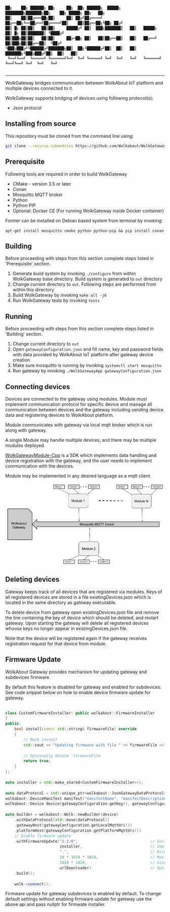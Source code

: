 ```
██╗    ██╗ ██████╗ ██╗     ██╗  ██╗ ██████╗  █████╗ ████████╗███████╗██╗    ██╗ █████╗ ██╗   ██╗
██║    ██║██╔═══██╗██║     ██║ ██╔╝██╔════╝ ██╔══██╗╚══██╔══╝██╔════╝██║    ██║██╔══██╗╚██╗ ██╔╝
██║ █╗ ██║██║   ██║██║     █████╔╝ ██║  ███╗███████║   ██║   █████╗  ██║ █╗ ██║███████║ ╚████╔╝ 
██║███╗██║██║   ██║██║     ██╔═██╗ ██║   ██║██╔══██║   ██║   ██╔══╝  ██║███╗██║██╔══██║  ╚██╔╝  
╚███╔███╔╝╚██████╔╝███████╗██║  ██╗╚██████╔╝██║  ██║   ██║   ███████╗╚███╔███╔╝██║  ██║   ██║   
 ╚══╝╚══╝  ╚═════╝ ╚══════╝╚═╝  ╚═╝ ╚═════╝ ╚═╝  ╚═╝   ╚═╝   ╚══════╝ ╚══╝╚══╝ ╚═╝  ╚═╝   ╚═╝   
                                                                                                  
```
----
WolkGateway bridges communication between WolkAbout IoT platform and multiple devices connected to it.

WolkGateway supports bridging of devices using following protocol(s):

* Json protocol

Installing from source
----------------------

This repository must be cloned from the command line using:
```sh
git clone --recurse-submodules https://github.com/Wolkabout/WolkGateway.git
```

Prerequisite
------

Following tools are required in order to build WolkGateway

* CMake - version 3.5 or later
* Conan
* Mosquitto MQTT broker
* Python
* Python PIP
* Optional: Docker CE (For running WolkGateway inside Docker container)

Former can be installed on Debian based system from terminal by invoking:

`apt-get install mosquitto cmake python python-pip && pip install conan`

Building
------

Before proceeding with steps from this section complete steps listed in 'Prerequisite' section.

1. Generate build system by invoking `./configure` from within WolkGateway base directory.
Build system is generated to `out` directory
2. Change current directory to `out`. Following steps are performed from within this directory
3. Build WolkGateway by invoking `make all -j6`
4. Run WolkGateway tests by invoking `tests`

Running
------

Before proceeding with steps from this section complete steps listed in 'Building' section.

1. Change current directory to `out`
2. Open `gatewayConfiguration.json` and fill name, key and password fields with data provided by WolkAbout IoT platform after gateway device creation
3. Make sure mosquitto is running by invoking `systemctl start mosquitto`
4. Run gateway by invoking `./WolkGatewayApp gatewayConfiguration.json`


Connecting devices
------

Devices are connected to the gateway using modules. Module must implement communication protocol for specific device and manage
all communication between devices and the gateway including sending device data and registering devices to WolkAbout platform.

Module communicates with gateway via local mqtt broker which is run along with gateway.

A single Module may handle multiple devices, and there may be multiple modules deployed.

[WolkGatewayModule-Cpp](https://github.com/Wolkabout/WolkGatewayModule-Cpp) is a SDK which implements data handling and device registration with the gateway,
and the user needs to implement communication with the devices.

Module may be implemented in any desired language as a mqtt client.

<p align="center">
  <img src="gateway_architecture.png" title="Gateway architecture">
</p>


Deleting devices
------

Gateway keeps track of all devices that are registered via modules. Keys of all registered devices are stored in a file existingDevices.json which is located
in the same directory as gateway executable.

To delete device from gateway open existingDevices.json file and remove the line containing the key of device which should be deleted, and restart gateway.
Upon starting the gateway will delete all registered devices whoose keys no longer appear in existingDevices.json file.

Note that the device will be registered again if the gateway receives registration request for that device from module.


Firmware Update
------

WolkAbout Gateway provides mechanism for updating gateway and subdevices firmware.

By default this feature is disabled for gateway and enabled for subdevices.
See code snippet below on how to enable device firmware update for gateway.

```c++

class CustomFirmwareInstaller: public wolkabout::FirmwareInstaller
{
public:
	bool install(const std::string& firmwareFile) override
	{
		// Mock install
		std::cout << "Updating firmware with file " << firmwareFile << std::endl;

		// Optionally delete 'firmwareFile
		return true;
	}
};

auto installer = std::make_shared<CustomFirmwareInstaller>();

auto dataProtocol = std::unique_ptr<wolkabout::JsonGatewayDataProtocol>(new wolkabout::JsonGatewayDataProtocol());
wolkabout::DeviceManifest manifest("manifestName", "manifestDescription", dataProtocol->getName(), "DFU");
wolkabout::Device device(gatewayConfiguration.getKey(), gatewayConfiguration.getPassword(), manifest);

auto builder = wolkabout::Wolk::newBuilder(device)
	.withDataProtocol(std::move(dataProtocol))
	.gatewayHost(gatewayConfiguration.getLocalMqttUri())
	.platformHost(gatewayConfiguration.getPlatformMqttUri())
	// Enable firmware update
	.withFirmwareUpdate("2.1.0",								// Current firmware version of the gateway
						installer,								// Implementation of FirmwareInstaller, which performs installation of obtained gateway firmware
						".",									// Directory where downloaded firmware files will be stored
						10 * 1024 * 1024,						// Maximum acceptable size of firmware file, in bytes
						1024 * 1024,							// Size of firmware file transfer chunk, in bytes
						urlDownloader)							// Optional implementation of UrlFileDownloader for cases when one wants to download device firmware via given URL
    .build();

    wolk->connect();
```

Firmware update for gateway subdevices is enabled by default. To change default settings without enabling firmware update for gateway use the above api
and pass nullptr for firmwate installer.
